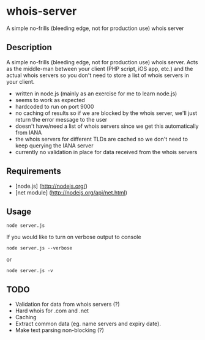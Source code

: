 whois-server
============

A simple no-frills (bleeding edge, not for production use) whois server

Description
-----------

A simple no-frills (bleeding edge, not for production use) whois server. Acts as the middle-man between your client (PHP script, iOS app, etc.) and the actual whois servers so you don't need to store a list of whois servers in your client.

* written in node.js (mainly as an exercise for me to learn node.js)
* seems to work as expected
* hardcoded to run on port 9000
* no caching of results so if we are blocked by the whois server, we'll just return the error message to the user
* doesn't have/need a list of whois servers since we get this automatically from IANA
* the whois servers for different TLDs are cached so we don't need to keep querying the IANA server
* currently no validation in place for data received from the whois servers

Requirements
------------
* [node.js] (http://nodejs.org/)
* [net module] (http://nodejs.org/api/net.html)

Usage
-----
    node server.js

If you would like to turn on verbose output to console

    node server.js --verbose
or

    node server.js -v

TODO
----
* Validation for data from whois servers (?)
* Hard whois for .com and .net
* Caching
* Extract common data (eg. name servers and expiry date).
* Make text parsing non-blocking (?)
